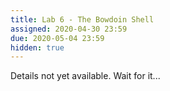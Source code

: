 ```yaml
---
title: Lab 6 - The Bowdoin Shell
assigned: 2020-04-30 23:59
due: 2020-05-04 23:59
hidden: true
---
```

Details not yet available. Wait for it...

<!--more-->

